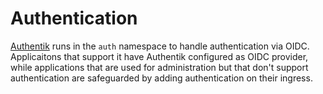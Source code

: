 # Authentication

[Authentik](https://goauthentik.io/) runs in the `auth` namespace to handle authentication via OIDC.
Applicaitons that support it have Authentik configured as OIDC provider, while applications that are used for administration but that don't support authentication are safeguarded by adding authentication on their ingress.
